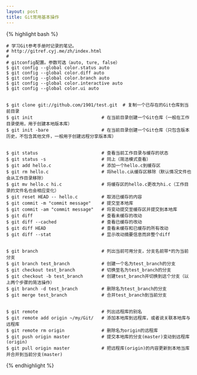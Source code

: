 ```yaml
---
layout: post
title: Git常用基本操作
---
```


{% highlight bash %}

	# 学习Git参考手册时记录的笔记。
	# http://gitref.cyj.me/zh/index.html
	#
	# gitconfig配置。参数可选（auto, ture, false）
	$ git config --global color.status auto
	$ git config --global color.diff auto
	$ git config --global color.branch auto
	$ git config --global color.interactive auto
	$ git config --global color.ui auto
	
	
	$ git clone git://github.com/1901/test.git	# 复制一个已存在的Git仓库到当前目录
	$ git init							# 在当前目录创建一个Git仓库（一般在工作目录使用，用于创建本地版本库）
	$ git init -bare					# 在当前目录创建一个Git仓库（只包含版本历史，不包含其他文件，一般用于创建远程分享版本库）
	
	
	$ git status						# 查看当前工作目录与缓存的状态
	$ git status -s						# 同上（简洁模式查看）
	$ git add hello.c					# 添加一个hello.c到缓存区				
	$ git rm hello.c					# 将hello.c从缓存区移除（默认情况文件也会从工作目录移除）
	$ git mv hello.c hi.c				# 将缓存区的hello.c更改为hi.c（工作目录的文件名也会相应变化）
	$ git reset HEAD -- hello.c			# 取消已缓存的内容
	$ git commit -m "commit message"	# 提交至本地库
	$ git commit -am "commit message"	# 将变动提交至缓存区并提交到本地库
	$ git diff							# 查看未缓存的改动
	$ git diff --cached					# 查看已缓存的改动
	$ git diff HEAD						# 查看未缓存和已缓存的所有改动
	$ git diff --stat					# 显示改动摘要信息而非整个diff
	
	
	$ git branch						# 列出当前可用分支，分支名前带*的为当前分支
	$ git branch test_branch			# 创建一个名为test_branch的分支
	$ git checkout test_branch			# 切换至名为test_branch的分支
	$ git checkout -b test_branch		# 创建test_branch并切换到这个分支（以上两个步骤的简洁操作）
	$ git branch -d test_branch			# 删除名为test_branch的分支
	$ git merge test_branch				# 合并test_branch到当前分支
	
	
	$ git remote						# 列出远程库的别名
	$ git remote add origin ~/my/Git/	# 添加本地库到远程库，或者说关联本地库与远程库
	$ git remote rm origin				# 删除名为origin的远程库
	$ git push origin master			# 提交本地库的分支(master)变动到远程库(origin)
	$ git pull origin master			# 把远程库(origin)的内容更新到本地当库并合并到当前分支(master)


{% endhighlight %}
